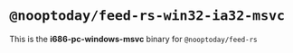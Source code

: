 # `@nooptoday/feed-rs-win32-ia32-msvc`

This is the **i686-pc-windows-msvc** binary for `@nooptoday/feed-rs`
